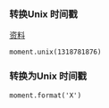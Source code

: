 ### 转换Unix 时间戳

[资料](http://momentjs.cn/docs/#/parsing/unix-timestamp/)

    moment.unix(1318781876)
    
### 转换为Unix 时间戳

    moment.format('X')
